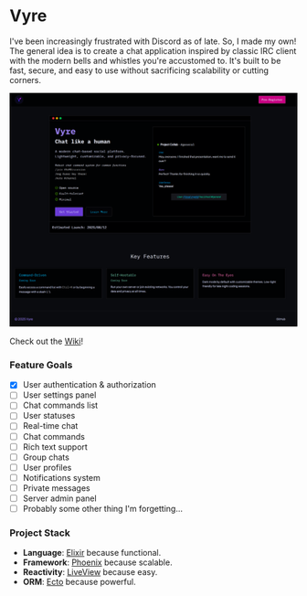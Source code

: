 # Vyre

I've been increasingly frustrated with Discord as of late. So, I made my own!
The general idea is to create a chat application inspired by classic IRC client with the modern bells and whistles you're accustomed to.
It's built to be fast, secure, and easy to use without sacrificing scalability or cutting corners.

![Landing Page](./img/landing.png)

Check out the [Wiki](https://github.com/aileks/Vyre/wiki)!

### Feature Goals

- [x] User authentication & authorization
- [ ] User settings panel
- [ ] Chat commands list
- [ ] User statuses
- [ ] Real-time chat
- [ ] Chat commands
- [ ] Rich text support
- [ ] Group chats
- [ ] User profiles
- [ ] Notifications system
- [ ] Private messages
- [ ] Server admin panel
- [ ] Probably some other thing I'm forgetting...

### Project Stack

- **Language**: [Elixir](https://elixir-lang.org) because functional.
- **Framework**: [Phoenix](https://phoenixframework.org/) because scalable.
- **Reactivity**: [LiveView](https://hexdocs.pm/phoenix_live_view/Phoenix.LiveView.html) because easy.
- **ORM**: [Ecto](https://github.com/elixir-ecto/ecto) because powerful.

